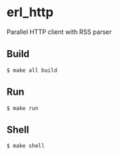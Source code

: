 erl_http
========

Parallel HTTP client with RSS parser

Build
-----

    $ make all build

Run
---

    $ make run

Shell
-----

    $ make shell
